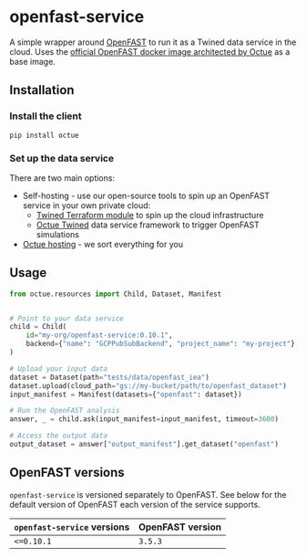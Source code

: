 # openfast-service
A simple wrapper around [OpenFAST](https://openfast.readthedocs.io) to run it as a Twined data service in the
cloud. Uses the [official OpenFAST docker image architected by Octue](https://github.com/OpenFAST/openfast/pull/2124) as a base image.

## Installation

### Install the client
```shell
pip install octue
```

### Set up the data service

There are two main options:
- Self-hosting - use our open-source tools to spin up an OpenFAST service in your own private cloud:
  - [Twined Terraform module](https://github.com/octue/terraform-octue-twined) to spin up the cloud infrastructure
  - [Octue Twined](https://octue-python-sdk.readthedocs.io/en/latest/) data service framework to trigger OpenFAST
    simulations
- [Octue hosting](https://www.octue.com/consultancy) - we sort everything for you

## Usage
```python
from octue.resources import Child, Dataset, Manifest


# Point to your data service
child = Child(
    id="my-org/openfast-service:0.10.1",
    backend={"name": "GCPPubSubBackend", "project_name": "my-project"},
)

# Upload your input data
dataset = Dataset(path="tests/data/openfast_iea")
dataset.upload(cloud_path="gs://my-bucket/path/to/openfast_dataset")
input_manifest = Manifest(datasets={"openfast": dataset})

# Run the OpenFAST analysis
answer, _ = child.ask(input_manifest=input_manifest, timeout=3600)

# Access the output data
output_dataset = answer["output_manifest"].get_dataset("openfast")
```

## OpenFAST versions

`openfast-service` is versioned separately to OpenFAST. See below for the default version of OpenFAST each version of
the service supports.

| `openfast-service` versions | OpenFAST version |
|-----------------------------| ---------------- |
| `<=0.10.1`                  | `3.5.3`          |
